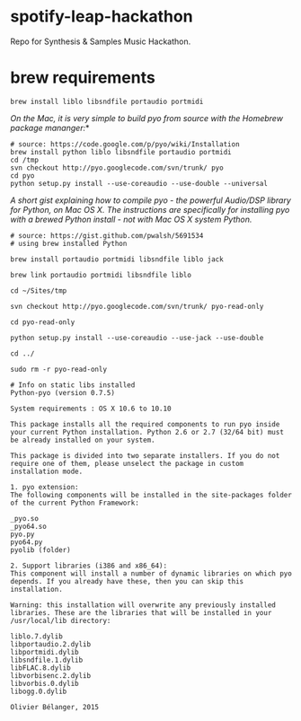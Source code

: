 # spotify-leap-hackathon
Repo for Synthesis &amp; Samples Music Hackathon.

# brew requirements

```
brew install liblo libsndfile portaudio portmidi
```

*On the Mac, it is very simple to build pyo from source with the Homebrew package mananger:**

```
# source: https://code.google.com/p/pyo/wiki/Installation
brew install python liblo libsndfile portaudio portmidi
cd /tmp
svn checkout http://pyo.googlecode.com/svn/trunk/ pyo
cd pyo
python setup.py install --use-coreaudio --use-double --universal
```


*A short gist explaining how to compile pyo - the powerful Audio/DSP library for Python, on Mac OS X. The instructions are specifically for installing pyo with a brewed Python install - not with Mac OS X system Python.*

```
# source: https://gist.github.com/pwalsh/5691534
# using brew installed Python
 
brew install portaudio portmidi libsndfile liblo jack
 
brew link portaudio portmidi libsndfile liblo
 
cd ~/Sites/tmp
 
svn checkout http://pyo.googlecode.com/svn/trunk/ pyo-read-only
 
cd pyo-read-only
 
python setup.py install --use-coreaudio --use-jack --use-double
 
cd ../
 
sudo rm -r pyo-read-only
```


```
# Info on static libs installed
Python-pyo (version 0.7.5)

System requirements : OS X 10.6 to 10.10

This package installs all the required components to run pyo inside your current Python installation. Python 2.6 or 2.7 (32/64 bit) must be already installed on your system.

This package is divided into two separate installers. If you do not require one of them, please unselect the package in custom installation mode.

1. pyo extension:
The following components will be installed in the site-packages folder of the current Python Framework:

_pyo.so
_pyo64.so
pyo.py
pyo64.py
pyolib (folder)

2. Support libraries (i386 and x86_64):
This component will install a number of dynamic libraries on which pyo depends. If you already have these, then you can skip this installation.

Warning: this installation will overwrite any previously installed libraries. These are the libraries that will be installed in your /usr/local/lib directory:

liblo.7.dylib
libportaudio.2.dylib
libportmidi.dylib
libsndfile.1.dylib
libFLAC.8.dylib
libvorbisenc.2.dylib
libvorbis.0.dylib
libogg.0.dylib

Olivier Bélanger, 2015
````
